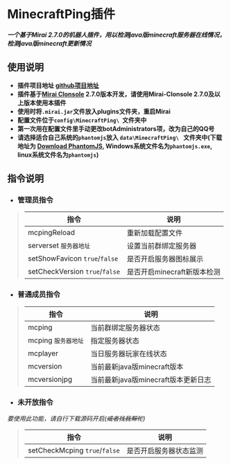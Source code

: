 # MinecraftPing插件

***一个基于Mirai 2.7.0的机器人插件，用以检测java版minecraft服务器在线情况，检测java版minecraft更新情况***

## 使用说明
* **插件项目地址 [github项目地址](https://github.com/Ycituss/MinecraftPing)**
* **插件基于[Mirai Clonsole](https://github.com/mamoe/mirai-clonsole) 2.7.0版本开发，请使用Mirai-Clonsole 2.7.0及以上版本使用本插件**
* **使用时将`.mirai.jar`文件放入plugins文件夹，重启Mirai**
* **配置文件位于`config\MinecraftPing\ `文件夹中**
* **第一次用在配置文件里手动更改botAdministrators项，改为自己的QQ号**
* **请选择适合自己系统的`phantomjs`放入 `data\MinecraftPing\ ` 文件夹中(下载地址为 [Download PhantomJS](https://phantomjs.org/download.html), Windows系统文件名为`phantomjs.exe`, linux系统文件名为`phantomjs`)**

## 指令说明

- ### **管理员指令**

>指令|说明
>---|---
> mcpingReload|重新加载配置文件|
> serverset `服务器地址`|设置当前群绑定服务器|
> setShowFavicon `true`/`false`|是否开启服务器图标展示|
> setCheckVersion `true`/`false`|是否开启minecraft新版本检测|

- ### **普通成员指令**

>指令|说明
>---|---
> mcping|当前群绑定服务器状态
> mcping `服务器地址`|指定服务器状态
> mcplayer|当日服务器玩家在线状态
> mcversion|当前最新java版minecraft版本
> mcversionjpg|当前最新java版minecraft版本更新日志

- ### **未开放指令**

*要使用此功能，请自行下载源码开启(~~或者找我帮忙~~)*

>指令|说明
>---|---
> setCheckMcping `true`/`false`|是否开启服务器状态监测